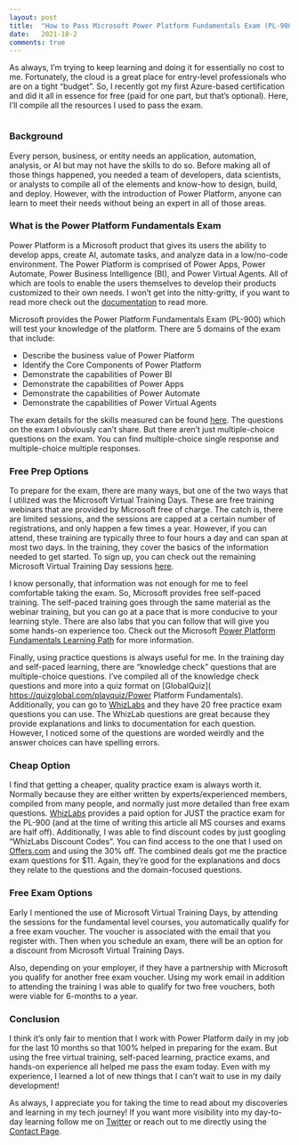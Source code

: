 ```yaml
---
layout: post
title:  "How to Pass Microsoft Power Platform Fundamentals Exam (PL-900) for FREE"
date:   2021-10-2
comments: true
---
```


<p class="intro"><span class="dropcap">A</span>s always, I’m trying to keep learning and doing it for essentially no cost to me. Fortunately, the cloud is a great place for entry-level professionals who are on a tight “budget”. So, I recently got my first Azure-based certification and did it all in essence for free (paid for one part, but that’s optional). Here, I’ll compile all the resources I used to pass the exam.</p>

<img src="{{ '/assets/img/pl-900badge.jpg' | prepend: site.baseurl }}" alt=""> 

### Background

Every person, business, or entity needs an application, automation, analysis, or AI but may not have the skills to do so. Before making all of those things happened, you needed a team of developers, data scientists, or analysts to compile all of the elements and know-how to design, build, and deploy. However, with the introduction of Power Platform, anyone can learn to meet their needs without being an expert in all of those areas.

### What is the Power Platform Fundamentals Exam

Power Platform is a Microsoft product that gives its users the ability to develop apps, create AI, automate tasks, and analyze data in a low/no-code environment. The Power Platform is comprised of Power Apps, Power Automate, Power Business Intelligence (BI), and Power Virtual Agents. All of which are tools to enable the users themselves to develop their products customized to their own needs. I won’t get into the nitty-gritty, if you want to read more check out the [documentation](https://docs.microsoft.com/en-us/power-platform/) to read more.

Microsoft provides the Power Platform Fundamentals Exam (PL-900) which will test your knowledge of the platform. There are 5 domains of the exam that include:
- Describe the business value of Power Platform
- Identify the Core Components of Power Platform
- Demonstrate the capabilities of Power BI
- Demonstrate the capabilities of Power Apps
- Demonstrate the capabilities of Power Automate
- Demonstrate the capabilities of Power Virtual Agents

The exam details for the skills measured can be found [here](https://query.prod.cms.rt.microsoft.com/cms/api/am/binary/RE43Nnn). The questions on the exam I obviously can’t share. But there aren’t just multiple-choice questions on the exam. You can find multiple-choice single response and multiple-choice multiple responses. 

### Free Prep Options

To prepare for the exam, there are many ways, but one of the two ways that I utilized was the Microsoft Virtual Training Days. These are free training webinars that are provided by Microsoft free of charge. The catch is, there are limited sessions, and the sessions are capped at a certain number of registrations, and only happen a few times a year. However, if you can attend, these training are typically three to four hours a day and can span at most two days. In the training, they cover the basics of the information needed to get started. To sign up, you can check out the remaining Microsoft Virtual Training Day sessions [here](https://www.microsoft.com/en-us/trainingdays).

I know personally, that information was not enough for me to feel comfortable taking the exam. So, Microsoft provides free self-paced training. The self-paced training goes through the same material as the webinar training, but you can go at a pace that is more conducive to your learning style. There are also labs that you can follow that will give you some hands-on experience too.  Check out the Microsoft [Power Platform Fundamentals Learning Path](https://docs.microsoft.com/en-us/learn/paths/power-plat-fundamentals/) for more information.

Finally, using practice questions is always useful for me. In the training day and self-paced learning, there are “knowledge check” questions that are multiple-choice questions. I’ve compiled all of the knowledge check questions and more into a quiz format on [GlobalQuiz]( https://quizglobal.com/playquiz/Power Platform Fundamentals). Additionally, you can go to [WhizLabs](https://web.whizlabs.com/microsoft-power-platform-fundamentals-pl-900/) and they have 20 free practice exam questions you can use. The WhizLab questions are great because they provide explanations and links to documentation for each question. However, I noticed some of the questions are worded weirdly and the answer choices can have spelling errors.

### Cheap Option

I find that getting a cheaper, quality practice exam is always worth it. Normally because they are either written by experts/experienced members, compiled from many people, and normally just more detailed than free exam questions. [WhizLabs](https://web.whizlabs.com/microsoft-power-platform-fundamentals-pl-900/) provides a paid option for JUST the practice exam for the PL-900 (and at the time of writing this article all MS courses and exams are half off). Additionally, I was able to find discount codes by just googling “WhizLabs Discount Codes”. You can find access to the one that I used on [Offers.com](https://www.offers.com/stores/whizlabs/) and using the 30% off. The combined deals got me the practice exam questions for $11. Again, they’re good for the explanations and docs they relate to the questions and the domain-focused questions.

### Free Exam Options

Early I mentioned the use of Microsoft Virtual Training Days, by attending the sessions for the fundamental level courses, you automatically qualify for a free exam voucher. The voucher is associated with the email that you register with. Then when you schedule an exam, there will be an option for a discount from Microsoft Virtual Training Days. 

Also, depending on your employer, if they have a partnership with Microsoft you qualify for another free exam voucher. Using my work email in addition to attending the training I was able to qualify for two free vouchers, both were viable for 6-months to a year.

### Conclusion

I think it’s only fair to mention that I work with Power Platform daily in my job for the last 10 months so that 100% helped in preparing for the exam. But using the free virtual training, self-paced learning, practice exams, and hands-on experience all helped me pass the exam today. Even with my experience, I learned a lot of new things that I can’t wait to use in my daily development!

As always, I appreciate you for taking the time to read about my discoveries and learning in my tech journey! If you want more visibility into my day-to-day learning follow me on [Twitter](https://twitter.com/naterobertstech) or reach out to me directly using the [Contact Page](https://naterobertstech.com/contact/).
